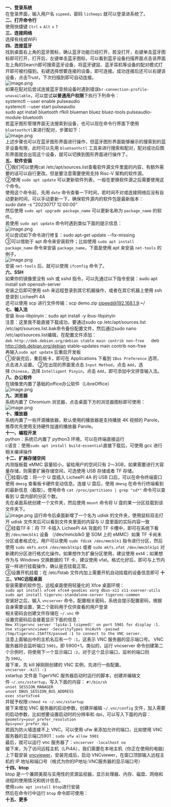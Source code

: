 **一、登录系统**  
在登录界面，输入用户名 `sipeed`，密码 `licheepi` 就可以登录进系统了。  
**二、打开命令行**  
使用快捷键 `Ctrl` + `Alt` + `T`  
**三、连接网络**  
选择有线或WiFi  
**四、连接蓝牙**  
找到桌面右上角的蓝牙图标，确认蓝牙功能已经打开，若没打开，右键单击蓝牙图标即可打开，打开后，左键单击蓝牙图标，可以看到蓝牙设备扫描界面点击该界面左上角的Search即可搜索蓝牙设备，将蓝牙键鼠、蓝牙耳机等设备的配对模式打开即可被扫描到。右键选择想要连接的设备，即可连接。成功连接后还可以右键该设备，点击Trust，下次扫描到即可自动连接。  
![image.png](https://raw.githubusercontent.com/Jiangxy-daisy/images_auto/main/images_auto/20250901110806.png)  
如果在配对后尝试连接蓝牙音频设备时遇到错误`br-connection-profile-unavailable`，可以尝试**以普通用户权限**下执行下列命令：  
systemctl --user enable pulseaudio  
systemctl --user start pulseaudio  
sudo apt install bluetooth rfkill blueman bluez bluez-tools pulseaudio-module-bluetooth  
若蓝牙图形管理界面无法搜索到设备，也可以现在命令行界面下使用`bluetoothctl`来进行配对，步骤如下：  
![image.png](https://raw.githubusercontent.com/Jiangxy-daisy/images_auto/main/images_auto/20250901111212.png)  
上述步骤也可以在蓝牙图形界面进行操作，但蓝牙图形界面能够展示的搜索到的蓝牙设备有限，此时可以先用 `bluetoothctl` 工具来进行搜索和配对，配对成功后图形界面就会出现这个设备，就可以切换到图形界面进行操作了。  
**五、软件安装**  
①我们可以使用cat /etc/apt/sources.list查看软件源文件里面的内容，有额外需要的话可以自行更改。但是要注意需要使用支持 Risc-V 架构的软件源。  
②使用 `sudo apt update` 可以更新软件列表，一般在更换软件源之后需要使用这个命令。  
使用这个命令前，先用 `date` 命令查看一下时间，若时间不对或连接网络后没有自动更新时间，可以手动更新一下，确保软件源内的软件包是最新版本：  
sudo date -s "20230717 12:00:00"  
然后使用 `sudo apt upgrade package_name` 可以更新名称为 `package_name` 的软件。  
若使用 `sudo apt update` 命令时遇到类似下面的提示信息：  
![image.png](https://raw.githubusercontent.com/Jiangxy-daisy/images_auto/main/images_auto/20250901111923.png)  
可以尝试如下命令进行修复：sudo apt-get update --fix-missing  
③可以借助于 apt 命令来安装软件；比如使用 `sudo apt install package_name` 命令来安装 `package_name`，下面是使用 apt 来安装 `net-tools` 的例子。  
![image.png](https://raw.githubusercontent.com/Jiangxy-daisy/images_auto/main/images_auto/20250901112151.png)  
安装 `net-tools` 后，就可以使用 `ifconfig` 命令了。  
**六、SSH**  
如果你的镜像里没有 ssh 或 sshd 指令，可以先通过以下指令安装：sudo apt install ssh openssh-server  
安装之后即可使用 ssh 来远程登录到其它机器操作，或者在其它机器上使用 ssh 登录到 LicheePi 4A    
还可以使用 scp 进行文件传输：scp demo.zip sipeed@192.168.1.9:~/  
**七、输入法**  
安装 ibus-libpinyin：sudo apt install -y ibus-libpinyin  
注意：这里我不能直接下载成功，要通过sudo cp /etc/apt/sources.list /etc/apt/sources.list.bak命令备份配置文件，然后通过sudo nano /etc/apt/sources.list编辑，在配置文件添加：  
`deb http://deb.debian.org/debian stable main contrib non-free  
`deb http://deb.debian.org/debian stable-updates main contrib non-free  
再输入`sudo apt update` 后重启开发板  
①安装完后，重启板卡，即可在 Applications 下看到 `IBus Preference` 选项，点击进入设置。
②在出现的界面里点击 `Input Method`，点击 `Add`，选择 `Chinese`，选择 `Intelligent Pinyin`，点击 `Add`，即可添加中文拼音输入法。  
**八、办公软件**  
在镜像里内置了基础的office办公软件（LibreOffice）  
![image.png](https://raw.githubusercontent.com/Jiangxy-daisy/images_auto/main/images_auto/20250901141940.png)  
**九、浏览器**  
系统内置了 Chromium 浏览器，点击桌面下方的浏览器图标即可使用：  
![image.png](https://raw.githubusercontent.com/Jiangxy-daisy/images_auto/main/images_auto/20250901142211.png)  
**十、播放器**  
系统内置了一些开源播放器，默认使用的播放器是支持播放 4K 视频的 Parole，推荐优先使用支持硬件加速的播放器 Parole。  
**十一、编程开发**  
python：系统已内置了 python3 环境，可以在终端直接运行  
c语言：使用`sudo apt install build-essential`直接下载后，可使用 gcc 进行相关编译操作  
**十二、扩展存储空间**  
内测版板载 eMMC 容量较小，留给用户的空间只有 2～3GB，如果需要进行大容量存储，则需要扩展存储空间，可选使用 USB 存储或者 TF 存储。  
①挂载U盘：将一个 U 盘插入 LicheePi 4A 的 USB 口后，可以在命令终端窗口使用 `dmesg` 查看板卡硬件变动信息。连接 U 盘后，使用 `dmesg` 在命令行终端看到的最新信息（截取）。使用命令 `cat /proc/partitions | grep "sd*"` 命令可以查看到 U 盘内部的分区个数。  
先在桌面系统创建一个文件夹，然后使用 `mount` 命令将 U 盘的某一分区挂载到该文件夹下。  
![image.png](https://raw.githubusercontent.com/Jiangxy-daisy/images_auto/main/images_auto/20250901143319.png)
运行命令后桌面新增了一个名为 udisk 的文件夹，使用鼠标双击打开 udisk 文件夹后可以看到文件夹里面的内容与 U 盘里面的实际内容一致  
②挂载TF卡：将 TF 卡插入 LicheePi 4A 背面的 TF 卡槽中，即可在系统下看到 `/dev/mmcblk1` 设备 （/dev/mmcblk0 是 SOM 上的 eMMC）如果 TF 卡尚未分区或者格式化，用户可以使用 `sudo fdisk /dev/mmcblk1` 指令进行分区，然后使用 `sudo mkfs.ext4 /dev/mmcblk1p1` 或者 `sudo mkfs.vfat /dev/mmcblk1p1` 对新建的分区进行格式化操作。如果想作为扩展分区使用，建议使用 ext4；如果想作为与 Windows 交换数据的 TF 卡，建议使用 vfat。格式化好后，即可与上节内容一样进行挂载操作，确认是否挂载正常。  
③设置开机挂载：在 /etc/fstab 文件内加上需要开机自动挂载的设备信息即可
**十三、VNC远程桌面**  
安装需要的软件包，远程桌面使用轻量化的 Xfce 桌面环境：  
`sudo apt install xfce4 xfce4-goodies xorg dbus-x11 x11-xserver-utils`  
`sudo apt install tigervnc-standalone-server tigervnc-common`  
安装好之后，输入 `vncserver` 命令，配置相关密码，系统会提示配置密码，根据自身需要设置，第二个密码用于仅供查看的用户登录  
相关密码会创建文件存储在 `~/.vnc` 中  
设置完密码后会接着显示下面的信息：  
`New Xtigervnc server 'lpi4a:1 (sipeed)' on port 5901 for display :1.`  
`Use xtigervncviewer -SecurityTypes VncAuth -passwd /tmp/tigervnc.I5Af7X/passwd :1 to connect to the VNC server.`  
注意上面输出中的主机名后有一个 `:1`，这表示 VNC 服务器的显示端口号。 VNC 服务器将会监听端口 `5901`，即 5900+1。类似的，运行 vncserver 命令创建第二个示例时，将使用下一个显示端口 `:2`，对于这个显示端口，监听的端口则为 `5902`。  
接下来，先 kill 掉刚刚创建的 VNC 实例，先进行一些配置。  
`vncserver -kill :1`  
xstartup 文件是 TigerVNC 服务器启动时运行的脚本，创建并编辑文件 `~/.vnc/xstartup`，写入下面的内容：
`#!/bin/sh`  
`unset SESSION_MANAGER`  
`unset DBUS_SESSION_BUS_ADDRESS`  
`exec startxfce4`  
并赋予权限:`chmod +x ~/.vnc/xstartup`  
接下来增加 VNC 服务器的启动参数，创建并编辑 `~/.vnc/config` 文件，加入需要的启动参数，比如想要设置启动时的分辨率和 dpi，可以写入下面的内容：  
`geometry=your_prefer_resolution`  
`dpi=your_prefer_dpi`  
若因为防火墙连接不上 VNC，可以使用 ufw 来添加允许的端口，比如使用 VNC服务器的显示端口5901：`sudo ufw allow 5901`  
最后，就可以运行 vnc 服务器了：`vncserver -localhost no`  
接下来，为了访问远程主机（LPi4A），我们需要在本地主机（你正在使用的电脑）上下载安装 [vncviewer](https://www.realvnc.com/en/connect/download/viewer/)，安装完成后，启动 VNCviewer，在窗口顶部输入远程主机的 IP 地址和端口号（格式为你的IP地址:VNC服务器的显示端口号）  
**十四、btop**  
btop 是一个兼顾美观与实用性的资源监视器，显示处理器、内存、磁盘、网络和进程的使用情况和统计​​信息。  
使用`sudo apt install btop`进行安装  
然后在命令行中运行 `btop` 命令即可使用：    
**十五、更多**
























